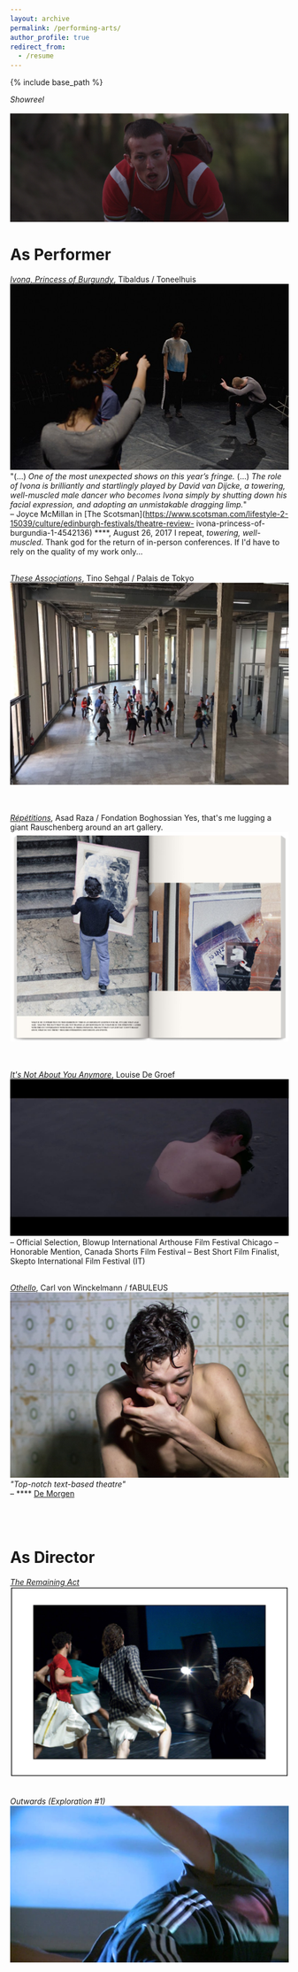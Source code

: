 ```yaml
---
layout: archive
permalink: /performing-arts/
author_profile: true
redirect_from:
  - /resume
---
```


{% include base_path %}

*Showreel* <br/> <br/>
[<img src="../images/showreel.jpg" alt="hi" class="inline"/>](https://vimeo.com/200251921) <br/>

As Performer
======
*[Ivona, Princess of Burgundy](https://www.toneelhuis.be/nl/programma/yvonne-prinses-van-bourgondie/)*, Tibaldus / Toneelhuis 
[<img src="../images/yvonne.jpg" alt="hi" class="inline"/>](https://www.youtube.com/watch?v=f4gJX02zeQo) <br/>
"(...) *One of the most unexpected shows on this year’s fringe.* (...) *The role of Ivona is brilliantly and startlingly played by David van Dijcke, a towering, well-muscled male dancer who becomes Ivona simply by shutting down his facial expression, and adopting an unmistakable dragging limp.*"<br/>
&ndash; Joyce McMillan in [The Scotsman](https://www.scotsman.com/lifestyle-2-15039/culture/edinburgh-festivals/theatre-review- ivona-princess-of-burgundia-1-4542136) \*\*\*\*, August 26, 2017 
I repeat, *towering, well-muscled*. Thank god for the return of in-person conferences. If I'd have to rely on the quality of my work only...
<br/> <br/>

*[These Associations](https://www.theguardian.com/artanddesign/2016/nov/16/tino-sehgal-carte-blanche-mind-bending-exhibition-palais-de-tokyo-paris)*, Tino Sehgal / Palais de Tokyo
[<img src="../images/tino.jpg" alt="hi" class="inline"/>](https://www.youtube.com/watch?v=woLx-Ty6E54) <br/>
<br/> <br/>

*[Répétitions](https://www.villaempain.com/en/exhibitions/past-exhibitions/repetition/)*, Asad Raza / Fondation Boghossian 
Yes, that's me lugging a giant Rauschenberg around an art gallery. 
[<img src="../images/repetitions.jpg" alt="hi" class="inline"/>](https://www.youtube.com/watch?v=G-sKmcCwpBk) <br/>
<br/> <br/>


*[It's Not About You Anymore](https://www.flandersimage.com/titles/its-not-about-you-anymore)*, Louise De Groef 
[<img src="../images/zielbeeld.jpg" alt="hi" class="inline"/>](https://vimeo.com/106122383) <br/>
&ndash; Official Selection, Blowup International Arthouse Film Festival Chicago
&ndash; Honorable Mention, Canada Shorts Film Festival
&ndash; Best Short Film Finalist, Skepto International Film Festival (IT)
<br/> <br/>


*[Othello](https://www.fabuleus.be/othello)*, Carl von Winckelmann / fABULEUS <br/>
[<img src="../images/othello.jpg" alt="hi" class="inline"/>](https://vimeo.com/65708587) <br/>
*"Top-notch text-based theatre"* <br/>
&ndash; \*\*\*\* [De Morgen](https://davidvandijcke.github.io/images/othello_review.png)
<br/> <br/> <br/> <br/>

As Director
======
*[The Remaining Act](https://davidvandijcke.github.io/images/REMAININGACTFINI.pdf)*
[<img src="../images/theRemainingAct.jpg" alt="hi" class="inline"/>](https://vimeo.com/171912737) <br/> <br/>

*Outwards (Exploration #1)*
[<img src="../images/outwards.jpg" alt="hi" class="inline"/>](https://vimeo.com/139134269)

